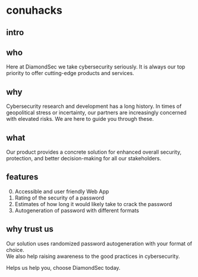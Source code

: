 # conuhacks

## intro

## who

Here at DiamondSec we take cybersecurity seriously. It is always our top priority to offer cutting-edge products and services.

## why

Cybersecurity research and development has a long history.
In times of geopolitical stress or incertainty, our partners are increasingly concerned with elevated  risks.
We are here to guide you through these.


## what 

Our product provides a concrete solution for enhanced overall security, protection, and better decision-making for all our stakeholders.

## features

0) Accessible and user friendly Web App
1) Rating of the security of a password
2) Estimates of how long it would likely take to crack the password
3) Autogeneration of password with different formats

## why trust us

Our solution uses randomized password autogeneration with your format of choice.  
We also help raising awareness to the good practices in cybersecurity. 

Helps us help you, choose DiamondSec today.
